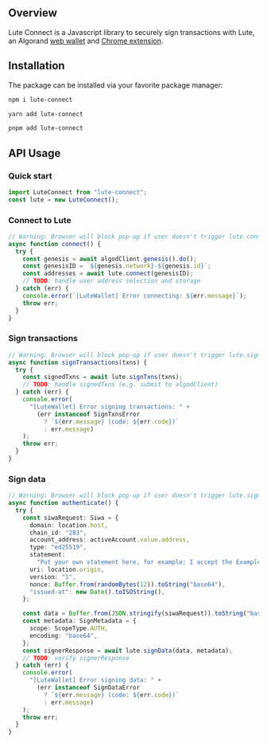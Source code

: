 ## Overview

Lute Connect is a Javascript library to securely sign transactions with Lute, an Algorand [web wallet](https://lute.app) and [Chrome extension](https://chromewebstore.google.com/detail/lute/kiaoohollfkjhikdifohdckeidckokjh).

## Installation

The package can be installed via your favorite package manager:

```sh
npm i lute-connect
```

```sh
yarn add lute-connect
```

```sh
pnpm add lute-connect
```

## API Usage

### Quick start

```js
import LuteConnect from "lute-connect";
const lute = new LuteConnect();
```

### Connect to Lute

```js
// Warning: Browser will block pop-up if user doesn't trigger lute.connect() with a button click
async function connect() {
  try {
    const genesis = await algodClient.genesis().do();
    const genesisID = `${genesis.network}-${genesis.id}`;
    const addresses = await lute.connect(genesisID);
    // TODO: handle user address selection and storage
  } catch (err) {
    console.error(`[LuteWallet] Error connecting: ${err.message}`);
    throw err;
  }
}
```

### Sign transactions

```ts
// Warning: Browser will block pop-up if user doesn't trigger lute.signTxns() with a button click
async function signTransactions(txns) {
  try {
    const signedTxns = await lute.signTxns(txns);
    // TODO: handle signedTxns (e.g. submit to algodClient)
  } catch (err) {
    console.error(
      "[LuteWallet] Error signing transactions: " +
        (err instanceof SignTxnsError
          ? `${err.message} (code: ${err.code})`
          : err.message)
    );
    throw err;
  }
}
```

### Sign data

```ts
// Warning: Browser will block pop-up if user doesn't trigger lute.signData() with a button click
async function authenticate() {
  try {
    const siwaRequest: Siwa = {
      domain: location.host,
      chain_id: "283",
      account_address: activeAccount.value.address,
      type: "ed25519",
      statement:
        "Put your own statement here, for example: I accept the ExampleOrg Terms of Service.",
      uri: location.origin,
      version: "1",
      nonce: Buffer.from(randomBytes(12)).toString("base64"),
      "issued-at": new Date().toISOString(),
    };

    const data = Buffer.from(JSON.stringify(siwaRequest)).toString("base64");
    const metadata: SignMetadata = {
      scope: ScopeType.AUTH,
      encoding: "base64",
    };
    const signerResponse = await lute.signData(data, metadata);
    // TODO: verify signerResponse
  } catch (err) {
    console.error(
      "[LuteWallet] Error signing data: " +
        (err instanceof SignDataError
          ? `${err.message} (code: ${err.code})`
          : err.message)
    );
    throw err;
  }
}
```
